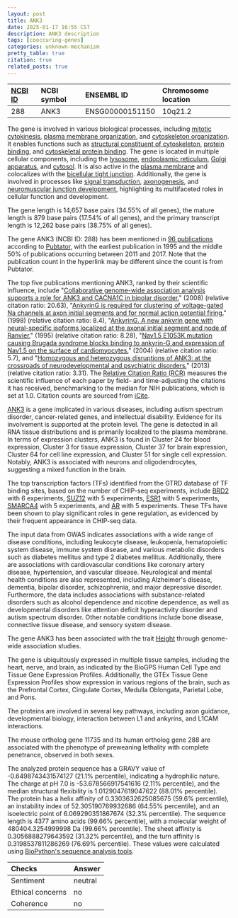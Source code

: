 ```yaml
---
layout: post
title: ANK3
date: 2025-01-17 16:55 CST
description: ANK3 description
tags: [cooccuring-genes]
categories: unknown-mechanism
pretty_table: true
citation: true
related_posts: true
---
```




| [NCBI ID](https://www.ncbi.nlm.nih.gov/gene/288) | NCBI symbol | ENSEMBL ID | Chromosome location |
| :-------- | :------- | :-------- | :------- |
| 288  | ANK3 | ENSG00000151150 | 10q21.2 |



The gene is involved in various biological processes, including [mitotic cytokinesis](https://amigo.geneontology.org/amigo/term/GO:0000281), [plasma membrane organization](https://amigo.geneontology.org/amigo/term/GO:0007009), and [cytoskeleton organization](https://amigo.geneontology.org/amigo/term/GO:0007010). It enables functions such as [structural constituent of cytoskeleton](https://amigo.geneontology.org/amigo/term/GO:0005200), [protein binding](https://amigo.geneontology.org/amigo/term/GO:0005515), and [cytoskeletal protein binding](https://amigo.geneontology.org/amigo/term/GO:0008092). The gene is located in multiple cellular components, including the [lysosome](https://amigo.geneontology.org/amigo/term/GO:0005764), [endoplasmic reticulum](https://amigo.geneontology.org/amigo/term/GO:0005783), [Golgi apparatus](https://amigo.geneontology.org/amigo/term/GO:0005794), and [cytosol](https://amigo.geneontology.org/amigo/term/GO:0005829). It is also active in the [plasma membrane](https://amigo.geneontology.org/amigo/term/GO:0005886) and colocalizes with the [bicellular tight junction](https://amigo.geneontology.org/amigo/term/GO:0005923). Additionally, the gene is involved in processes like [signal transduction](https://amigo.geneontology.org/amigo/term/GO:0007165), [axonogenesis](https://amigo.geneontology.org/amigo/term/GO:0007409), and [neuromuscular junction development](https://amigo.geneontology.org/amigo/term/GO:0007528), highlighting its multifaceted roles in cellular function and development.


The gene length is 14,657 base pairs (34.55% of all genes), the mature length is 879 base pairs (17.54% of all genes), and the primary transcript length is 12,262 base pairs (38.75% of all genes).


The gene ANK3 (NCBI ID: 288) has been mentioned in [96 publications](https://pubmed.ncbi.nlm.nih.gov/?term=%22ANK3%22) according to [Pubtator](https://academic.oup.com/nar/article/47/W1/W587/5494727), with the earliest publication in 1995 and the middle 50% of publications occurring between 2011 and 2017. Note that the publication count in the hyperlink may be different since the count is from Pubtator.


The top five publications mentioning ANK3, ranked by their scientific influence, include "[Collaborative genome-wide association analysis supports a role for ANK3 and CACNA1C in bipolar disorder.](https://pubmed.ncbi.nlm.nih.gov/18711365)" (2008) (relative citation ratio: 20.63), "[AnkyrinG is required for clustering of voltage-gated Na channels at axon initial segments and for normal action potential firing.](https://pubmed.ncbi.nlm.nih.gov/9832557)" (1998) (relative citation ratio: 8.4), "[AnkyrinG. A new ankyrin gene with neural-specific isoforms localized at the axonal initial segment and node of Ranvier.](https://pubmed.ncbi.nlm.nih.gov/7836469)" (1995) (relative citation ratio: 8.28), "[Nav1.5 E1053K mutation causing Brugada syndrome blocks binding to ankyrin-G and expression of Nav1.5 on the surface of cardiomyocytes.](https://pubmed.ncbi.nlm.nih.gov/15579534)" (2004) (relative citation ratio: 5.7), and "[Homozygous and heterozygous disruptions of ANK3: at the crossroads of neurodevelopmental and psychiatric disorders.](https://pubmed.ncbi.nlm.nih.gov/23390136)" (2013) (relative citation ratio: 3.31). The [Relative Citation Ratio (RCR)](https://journals.plos.org/plosbiology/article?id=10.1371/journal.pbio.1002541) measures the scientific influence of each paper by field- and time-adjusting the citations it has received, benchmarking to the median for NIH publications, which is set at 1.0. Citation counts are sourced from [iCite](https://icite.od.nih.gov).


[ANK3](https://www.proteinatlas.org/ENSG00000151150-ANK3) is a gene implicated in various diseases, including autism spectrum disorder, cancer-related genes, and intellectual disability. Evidence for its involvement is supported at the protein level. The gene is detected in all RNA tissue distributions and is primarily localized to the plasma membrane. In terms of expression clusters, ANK3 is found in Cluster 24 for blood expression, Cluster 3 for tissue expression, Cluster 37 for brain expression, Cluster 64 for cell line expression, and Cluster 51 for single cell expression. Notably, ANK3 is associated with neurons and oligodendrocytes, suggesting a mixed function in the brain.


The top transcription factors (TFs) identified from the GTRD database of TF binding sites, based on the number of CHIP-seq experiments, include [BRD2](https://www.ncbi.nlm.nih.gov/gene/6046) with 6 experiments, [SUZ12](https://www.ncbi.nlm.nih.gov/gene/23512) with 5 experiments, [ESR1](https://www.ncbi.nlm.nih.gov/gene/2099) with 5 experiments, [SMARCA4](https://www.ncbi.nlm.nih.gov/gene/6597) with 5 experiments, and [AR](https://www.ncbi.nlm.nih.gov/gene/367) with 5 experiments. These TFs have been shown to play significant roles in gene regulation, as evidenced by their frequent appearance in CHIP-seq data.



The input data from GWAS indicates associations with a wide range of disease conditions, including leukocyte disease, leukopenia, hematopoietic system disease, immune system disease, and various metabolic disorders such as diabetes mellitus and type 2 diabetes mellitus. Additionally, there are associations with cardiovascular conditions like coronary artery disease, hypertension, and vascular disease. Neurological and mental health conditions are also represented, including Alzheimer's disease, dementia, bipolar disorder, schizophrenia, and major depressive disorder. Furthermore, the data includes associations with substance-related disorders such as alcohol dependence and nicotine dependence, as well as developmental disorders like attention deficit hyperactivity disorder and autism spectrum disorder. Other notable conditions include bone disease, connective tissue disease, and sensory system disease.


The gene ANK3 has been associated with the trait [Height](https://pubmed.ncbi.nlm.nih.gov/36224396) through genome-wide association studies.


The gene is ubiquitously expressed in multiple tissue samples, including the heart, nerve, and brain, as indicated by the BioGPS Human Cell Type and Tissue Gene Expression Profiles. Additionally, the GTEx Tissue Gene Expression Profiles show expression in various regions of the brain, such as the Prefrontal Cortex, Cingulate Cortex, Medulla Oblongata, Parietal Lobe, and Pons.


The proteins are involved in several key pathways, including axon guidance, developmental biology, interaction between L1 and ankyrins, and L1CAM interactions.


The mouse ortholog gene 11735 and its human ortholog gene 288 are associated with the phenotype of preweaning lethality with complete penetrance, observed in both sexes.


The analyzed protein sequence has a GRAVY value of -0.6498743431574127 (21.1% percentile), indicating a hydrophilic nature. The charge at pH 7.0 is -53.678566917541616 (2.11% percentile), and the median structural flexibility is 1.0129047619047622 (88.01% percentile). The protein has a helix affinity of 0.3303632625085675 (59.6% percentile), an instability index of 52.305190769932686 (64.55% percentile), and an isoelectric point of 6.069290351867674 (32.3% percentile). The sequence length is 4377 amino acids (99.66% percentile), with a molecular weight of 480404.3254999998 Da (99.66% percentile). The sheet affinity is 0.3056888279643592 (31.32% percentile), and the turn affinity is 0.3198537811286269 (76.69% percentile). These values were calculated using [BioPython's sequence analysis tools](https://biopython.org/docs/1.75/api/Bio.SeqUtils.ProtParam.html).





| Checks    | Answer |
| :-------- | :------- |
| Sentiment  | neutral   |
| Ethical concerns | no     |
| Coherence    | no    |